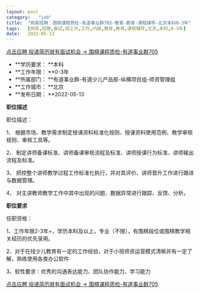 ```yaml
---
layout:	post
category:	"job"
title:	"网易招聘：围棋课程质检-有道事业群705-教育-教育-课程辅导-北京本科0-3年"
tags:	[网易,招聘,面试,找工作,工作,内推,教育,教育,课程辅导,北京,本科,0-3年]
date:	2022-05-13
---
```


[点击应聘 投递简历就有面试机会 ->  围棋课程质检-有道事业群705](http://mobile.bole.netease.com/bole/boleDetail?id=35088&employeeId=346f03c3cda5f04c&key=all)



- **学历要求： **本科
- **工作年限： **0-3年
- **所属部门： **有道事业群-有道少儿产品部-纵横项目组-师资管理组
- **工作城市： **北京
- **发布日期： **2022-05-13



**职位描述**

职位描述：

1、 根据市场、教学需求制定授课资料标准化规则、授课资料使用范例、教学审核规则、审核工具等。 

2、 制定讲师备课标准、讲师备课审核流程及标准、讲师授课行为标准、讲师输出流程及标准。

 3、 把控整个讲师教学过程工作标准化执行，并对其评价、讲师晋升工作进行跟进与数据管理。

 4、 对主讲教师教学工作中其中出现的问题、数据异常进行跟踪、反馈、分析。



**职位要求**

任职资格：

1、工作年限2-3年+，学历本科及以上，专业（不限），有围棋段位或围棋教学相关经历的优先录用。

2、对于在线少儿教育有一定的工作经验，对于小班师资运营模式清晰并有一定了解，熟练使用各类办公软件

3、软性要求：优秀的沟通表达能力、团队协作能力、学习能力



[点击应聘 投递简历就有面试机会 ->  围棋课程质检-有道事业群705](http://mobile.bole.netease.com/bole/boleDetail?id=35088&employeeId=346f03c3cda5f04c&key=all)